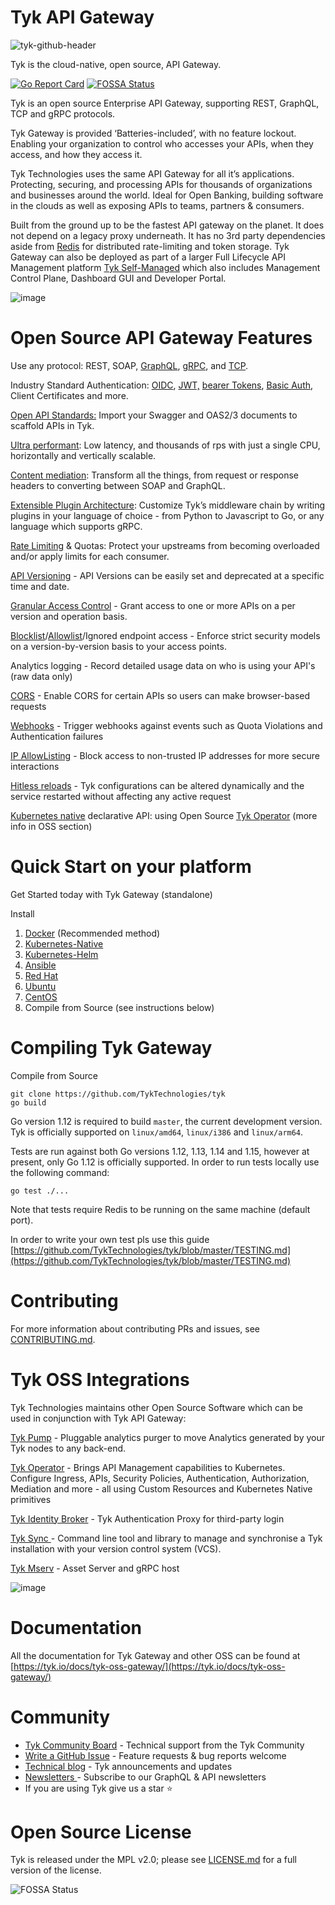 # Tyk API Gateway

![tyk-github-header](https://github.com/TykTechnologies/tyk/assets/8012032/02b3fbae-80ed-4d1f-be87-016326f82ece)

Tyk is the cloud-native, open source, API Gateway.

<!-- [![Build Status](https://travis-ci.org/TykTechnologies/tyk.svg?branch=master)](https://travis-ci.org/TykTechnologies/tyk) -->
[![Go Report Card](https://goreportcard.com/badge/github.com/TykTechnologies/tyk)](https://goreportcard.com/report/github.com/TykTechnologies/tyk)
[![FOSSA Status](https://app.fossa.io/api/projects/git%2Bgithub.com%2FTykTechnologies%2Ftyk.svg?type=shield)](https://app.fossa.io/projects/git%2Bgithub.com%2FTykTechnologies%2Ftyk?ref=badge_shield)

Tyk is an open source Enterprise API Gateway, supporting REST, GraphQL, TCP and gRPC protocols. 

Tyk Gateway is provided ‘Batteries-included’, with no feature lockout. Enabling your organization to control who accesses your APIs, when they access, and how they access it. 

Tyk Technologies uses the same API Gateway for all it’s applications. Protecting, securing, and processing APIs for thousands of organizations and businesses around the world. Ideal for Open Banking, building software in the clouds as well as exposing APIs to teams, partners & consumers. 

Built from the ground up to be the fastest API gateway on the planet. It does not depend on a legacy proxy underneath. It has no 3rd party dependencies aside from [Redis](https://github.com/redis/redis) for distributed rate-limiting and token storage. Tyk Gateway can also be deployed as part of a larger Full Lifecycle API Management platform [Tyk Self-Managed](https://tyk.io/features/dashboard/) which also includes Management Control Plane, Dashboard GUI and Developer Portal.

![image](https://user-images.githubusercontent.com/14009/109156132-8ae9d980-7781-11eb-88d7-0b77c753a9ca.png)



# Open Source API Gateway Features

Use any protocol: REST, SOAP, [GraphQL](https://tyk.io/docs/tyk-apis/tyk-gateway-api/api-definition-objects/graphql/), [gRPC](https://tyk.io/docs/key-concepts/grpc-proxy/), and [TCP](https://tyk.io/docs/key-concepts/tcp-proxy/).

Industry Standard Authentication: [OIDC](https://tyk.io/docs/advanced-configuration/integrate/api-auth-mode/open-id-connect/#setting-up-oidc), [JWT,](https://tyk.io/docs/tyk-apis/tyk-gateway-api/api-definition-objects/jwt/) [bearer Tokens](https://tyk.io/docs/basic-config-and-security/security/authentication-authorization/bearer-tokens/), [Basic Auth](https://tyk.io/docs/tyk-apis/tyk-dashboard-api/basic-authentication/), Client Certificates and more.

[Open API Standards:](https://tyk.io/docs/getting-started/import-apis/) Import your Swagger and OAS2/3 documents to scaffold APIs in Tyk.

[Ultra performant](https://tyk.io/performance-tuning-your-tyk-api-gateway/): Low latency, and thousands of rps with just a single CPU, horizontally and vertically scalable.

[Content mediation](https://tyk.io/docs/advanced-configuration/transform-traffic/): Transform all the things, from request or response headers to converting between SOAP and GraphQL.

[Extensible Plugin Architecture](https://tyk.io/docs/plugins/): Customize Tyk’s middleware chain by writing plugins in your language of choice - from Python to Javascript to Go, or any language which supports gRPC.

[Rate Limiting](https://tyk.io/docs/basic-config-and-security/control-limit-traffic/rate-limiting/#setting-rate-limits-in-the-tyk-community-edition-gateway-ce) & Quotas: Protect your upstreams from becoming overloaded and/or apply limits for each consumer.

[API Versioning](https://tyk.io/docs/tyk-apis/tyk-gateway-api/api-definition-objects/versioning-endpoint/) - API Versions can be easily set and deprecated at a specific time and date.

[Granular Access Control](https://tyk.io/docs/security/security-policies/secure-apis-method-path/) - Grant access to one or more APIs on a per version and operation basis.

[Blocklist](https://tyk.io/docs/tyk-apis/tyk-gateway-api/api-definition-objects/ip-blacklisting/)/[Allowlist](https://tyk.io/docs/tyk-apis/tyk-gateway-api/api-definition-objects/ip-whitelisting/)/Ignored endpoint access - Enforce strict security models on a version-by-version basis to your access points.

Analytics logging - Record detailed usage data on who is using your API's (raw data only)

[CORS](https://tyk.io/docs/tyk-apis/tyk-gateway-api/api-definition-objects/cors/) - Enable CORS for certain APIs so users can make browser-based requests

[Webhooks](https://tyk.io/docs/basic-config-and-security/report-monitor-trigger-events/webhooks/) - Trigger webhooks against events such as Quota Violations and Authentication failures

[IP AllowListing](https://tyk.io/docs/tyk-apis/tyk-gateway-api/api-definition-objects/ip-whitelisting/) - Block access to non-trusted IP addresses for more secure interactions

[Hitless reloads](https://tyk.io/docs/tyk-configuration-reference/hot-restart-tyk-gateway-process/) - Tyk configurations can be altered dynamically and the service restarted without affecting any active request

[Kubernetes native](https://tyk.io/docs/tyk-oss/ce-helm-chart/) declarative API: using Open Source [Tyk Operator](https://github.com/TykTechnologies/tyk-operator) (more info in OSS section)


# Quick Start on your platform

Get Started today with Tyk Gateway (standalone) 

Install 

1. [Docker](https://tyk.io/docs/tyk-oss/ce-docker/) (Recommended method)
2. [ Kubernetes-Native  ](https://github.com/TykTechnologies/tyk-oss-k8s-deployment)
3. [Kubernetes-Helm](https://github.com/TykTechnologies/tyk-helm-chart#install-tyk-community-edition)
4. [Ansible](https://tyk.io/docs/tyk-oss/ce-ansible/)
5. [Red Hat](https://tyk.io/docs/tyk-oss/ce-redhat/)  
6. [Ubuntu](https://tyk.io/docs/tyk-oss/ce-ubuntu/)  
7. [CentOS](https://tyk.io/docs/tyk-oss/ce-centos/) 
8. Compile from Source (see instructions below)

# Compiling Tyk Gateway

Compile from Source

```
git clone https://github.com/TykTechnologies/tyk
go build
```


Go version 1.12 is required to build `master`, the current development version. Tyk is officially supported on `linux/amd64`, `linux/i386` and `linux/arm64`.

Tests are run against both Go versions 1.12, 1.13, 1.14 and 1.15, however at present, only Go 1.12 is officially supported.
In order to run tests locally use the following command:

```
go test ./...
```

Note that tests require Redis to be running on the same machine (default port).

In order to write your own test pls use this guide [https://github.com/TykTechnologies/tyk/blob/master/TESTING.md](https://github.com/TykTechnologies/tyk/blob/master/TESTING.md)

# Contributing

For more information about contributing PRs and issues, see [CONTRIBUTING.md](https://github.com/TykTechnologies/tyk/blob/master/CONTRIBUTING.md).


# Tyk OSS Integrations

Tyk Technologies maintains other Open Source Software which can be used in conjunction with Tyk API Gateway:

[Tyk Pump](https://github.com/TykTechnologies/tyk-pump) - Pluggable analytics purger to move Analytics generated by your Tyk nodes to any back-end.

[Tyk Operator](https://github.com/TykTechnologies/tyk-operator) - Brings API Management capabilities to Kubernetes. Configure Ingress, APIs, Security Policies, Authentication, Authorization, Mediation and more - all using Custom Resources and Kubernetes Native primitives

[Tyk Identity Broker](https://github.com/TykTechnologies/tyk-identity-broker) - Tyk Authentication Proxy for third-party login

[Tyk Sync ](https://github.com/TykTechnologies/tyk-sync)- Command line tool and library to manage and synchronise a Tyk installation with your version control system (VCS).

[Tyk Mserv](https://github.com/TykTechnologies/mserv) - Asset Server and gRPC host

![image](https://user-images.githubusercontent.com/14009/112309048-ea210800-8cb3-11eb-8e8e-dceb4cae4cad.png)

# Documentation

All the documentation for Tyk Gateway and other OSS can be found at [https://tyk.io/docs/tyk-oss-gateway/](https://tyk.io/docs/tyk-oss-gateway/)


# Community



*   [Tyk Community Board](https://community.tyk.io) - Technical support from the Tyk Community
*   [Write a GitHub Issue](https://github.com/TykTechnologies/tyk/issues/new/choose) - Feature requests & bug reports welcome
*   [Technical blog](https://tyk.io/api-expertise/blog/) - Tyk announcements and updates
*   [Newsletters ](https://pages.tyk.io/newsletter)- Subscribe to our GraphQL & API newsletters
*   If you are using Tyk give us a star ⭐️  


# Open Source License

Tyk is released under the MPL v2.0; please see [LICENSE.md](https://github.com/TykTechnologies/tyk/blob/master/LICENSE.md) for a full version of the license.

![FOSSA Status](https://app.fossa.io/api/projects/git%2Bgithub.com%2FTykTechnologies%2Ftyk.svg?type=large)

